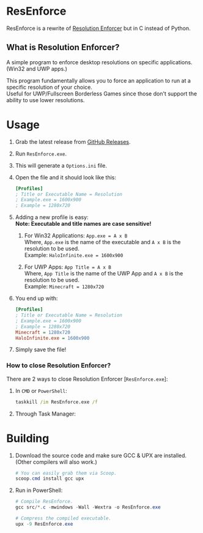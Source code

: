 # ResEnforce
ResEnforce is a rewrite of [Resolution Enforcer](https://github.com/Aetopia/Resolution-Enforcer) but in C instead of Python.

## What is Resolution Enforcer?
A simple program to enforce desktop resolutions on specific applications. (Win32 and UWP apps.)
       
This program fundamentally allows you to force an application to run at a specific resolution of your choice.         
Useful for UWP/Fullscreen Borderless Games since those don't support the ability to use lower resolutions.

# Usage
1. Grab the latest release from [GitHub Releases](https://github.com/Aetopia/ResEnforce/releases).
2. Run `ResEnforce.exe`.
3. This will generate a `Options.ini` file. 
4. Open the file and it should look like this:
   ```ini
   [Profiles]
   ; Title or Executable Name = Resolution
   ; Example.exe = 1600x900
   ; Example = 1280x720 
   ```
5. Adding a new profile is easy:       
    **Note: Executable and title names are case sensitive!**
   1. For Win32 Applications:
      `App.exe = A x B`                    
      Where, `App.exe` is the name of the executable and `A x B` is the resolution to be used.      
      Example: `HaloInfinite.exe = 1600x900`   

   2. For UWP Apps:
      `App Title = A x B`                           
       Where, `App Title` is the name of the UWP App and `A x B` is the resolution to be used.   
       Example: `Minecraft = 1280x720`

6. You end up with:
    ```ini
    [Profiles]
    ; Title or Executable Name = Resolution
   ; Example.exe = 1600x900
   ; Example = 1280x720 
    Minecraft = 1280x720
    HaloInfinite.exe = 1600x900
    ```

7. Simply save the file!

### How to close Resolution Enforcer?
There are 2 ways to close Resolution Enforcer [`ResEnforce.exe`]:

1. In `CMD` or `PowerShell`:
   ```cmd
   taskkill /im ResEnforce.exe /f
   ```

2. Through Task Manager:
   

# Building
1. Download the source code and make sure GCC & UPX are installed. (Other compilers will also work.)
   ```powershell
   # You can easily grab them via Scoop.
   scoop.cmd install gcc upx
   ```

2. Run in PowerShell:
   ```powershell
   # Compile ResEnforce.
   gcc src/*.c -mwindows -Wall -Wextra -o ResEnforce.exe

   # Compress the compiled executable.
   upx -9 ResEnforce.exe
   ```